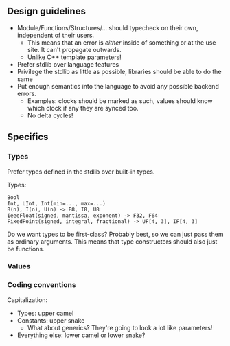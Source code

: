 ## Design guidelines

* Module/Functions/Structures/... should typecheck on their own, independent of their users.
    * This means that an error is _either_ inside of something or at the use site. It can't propagate outwards.
    * Unlike C++ template parameters!
* Prefer stdlib over language features
* Privilege the stdlib as little as possible, libraries should be able to do the same
* Put enough semantics into the language to avoid any possible backend errors.
  * Examples: clocks should be marked as such, values should know which clock if any they are synced too.
  * No delta cycles!

## Specifics

### Types

Prefer types defined in the stdlib over built-in types.

Types:
```
Bool
Int, UInt, Int(min=..., max=...)
B(n), I(n), U(n) -> B8, I8, U8
IeeeFloat(signed, mantissa, exponent) -> F32, F64
FixedPoint(signed, integral, fractional) -> UF[4, 3], IF[4, 3] 
```

Do we want types to be first-class? Probably best, so we can just pass them as ordinary arguments. This means that type constructors should also just be functions.

### Values

### Coding conventions

Capitalization:
* Types: upper camel
* Constants: upper snake
  * What about generics? They're going to look a lot like parameters!
* Everything else: lower camel or lower snake?
